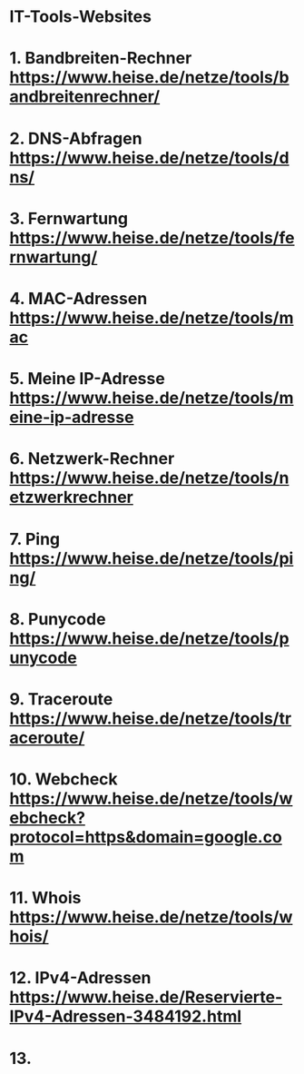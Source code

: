 # IT-Tools-Websites
# 1. Bandbreiten-Rechner https://www.heise.de/netze/tools/bandbreitenrechner/
# 2. DNS-Abfragen https://www.heise.de/netze/tools/dns/
# 3. Fernwartung https://www.heise.de/netze/tools/fernwartung/ 
# 4. MAC-Adressen https://www.heise.de/netze/tools/mac
# 5. Meine IP-Adresse https://www.heise.de/netze/tools/meine-ip-adresse
# 6. Netzwerk-Rechner https://www.heise.de/netze/tools/netzwerkrechner
# 7. Ping https://www.heise.de/netze/tools/ping/ 
# 8. Punycode https://www.heise.de/netze/tools/punycode
# 9. Traceroute https://www.heise.de/netze/tools/traceroute/
# 10. Webcheck https://www.heise.de/netze/tools/webcheck?protocol=https&domain=google.com
# 11. Whois https://www.heise.de/netze/tools/whois/
# 12. IPv4-Adressen https://www.heise.de/Reservierte-IPv4-Adressen-3484192.html
# 13.                                                                   
